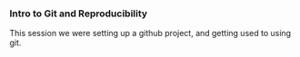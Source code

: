 ### Intro to Git and Reproducibility
This session we were setting up a github project, and getting used to using git.
